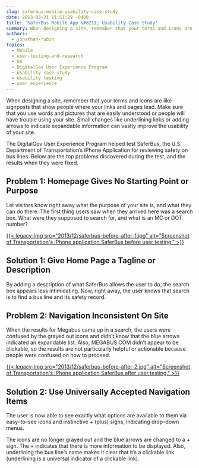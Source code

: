 ```yaml
---
slug: saferbus-mobile-usability-case-study
date: 2013-03-21 11:51:29 -0400
title: 'SaferBus Mobile App &#8211; Usability Case Study'
summary: When designing a site, remember that your terms and icons are like signposts that show people where your links and pages lead. Make sure that you use words and pictures that are easily understood or people will have trouble using your site. Small changes like underlining links or adding arrows to indicate expandable information can
authors:
  - jonathan-rubin
topics:
  - Mobile
  - user-testing-and-research
  - UX
  - DigitalGov User Experience Program
  - usability case study
  - usability testing
  - user experience
---
```


When designing a site, remember that your terms and icons are like signposts that show people where your links and pages lead. Make sure that you use words and pictures that are easily understood or people will have trouble using your site. Small changes like underlining links or adding arrows to indicate expandable information can vastly improve the usability of your site.

The DigitalGov User Experience Program helped test SaferBus, the U.S. Department of Transportation’s iPhone Application for reviewing safety on bus lines. Below are the top problems discovered during the test, and the results when they were fixed.

## Problem 1: Homepage Gives No Starting Point or Purpose

Let visitors know right away what the purpose of your site is, and what they can do there. The first thing users saw when they arrived here was a search box. What were they supposed to search for, and what is an MC or DOT number?

[{{< legacy-img src="2013/12/saferbus-before-after-1.jpg" alt="Screenshot of Transportation's iPhone application SaferBus before user testing." >}}](https://s3.amazonaws.com/digitalgov/_legacy-img/2013/12/saferbus-before-after-1.jpg)

## Solution 1: Give Home Page a Tagline or Description

By adding a description of what SaferBus allows the user to do, the search box appears less intimidating. Now, right away, the user knows that search is to find a bus line and its safety record.

## Problem 2: Navigation Inconsistent On Site

When the results for Megabus came up in a search, the users were confused by the grayed out icons and didn’t know that the blue arrows indicated an expandable list. Also, MEGABUS.COM didn&#8217;t appear to be clickable, so the results are not particularly helpful or actionable because people were confused on how to proceed.

[{{< legacy-img src="2013/12/saferbus-before-after-2.jpg" alt="Screenshot of Transportation's iPhone application SaferBus after user testing." >}}](https://s3.amazonaws.com/digitalgov/_legacy-img/2013/12/saferbus-before-after-2.jpg)

## Solution 2: Use Universally Accepted Navigation Items

The user is now able to see exactly what options are available to them via easy–to–see icons and instinctive + (plus) signs, indicating drop–down menus.

The icons are no longer grayed out and the blue arrows are changed to a + sign. The + indicates that there is more information to be displayed. Also, underlining the bus line&#8217;s name makes it clear that it&#8217;s a clickable link (underlining is a universal indicator of a clickable link).

 